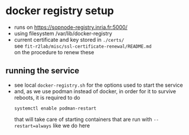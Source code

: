 # docker registry setup

* runs on https://sopnode-registry.inria.fr:5000/
* using filesystem /var/lib/docker-registry
* current certificate and key stored in `./certs/`  
  see `fit-r2lab/misc/ssl-certificate-renewal/README.md`  
  on the procedure to renew these

## running the service

* see local `docker-registry.sh` for the options used to start the service
* and, as we use podman instead of docker, in order for it to survive reboots,
  it is required to do
  ```
  systemctl enable podman-restart
  ```
  that will take care of starting containers that are run with `--restart=always` like we do here
